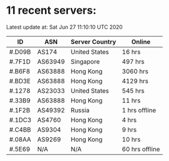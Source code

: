 # 11 recent servers:

Latest update at: Sat Jun 27 11:10:10 UTC 2020

| ID | ASN | Server Country | Online |
| -- | --- | -------------- | ------ |
| #.D09B | AS174 | United States | 16 hrs |
| #.7F1D | AS63949 | Singapore | 497 hrs |
| #.B6F8 | AS63888 | Hong Kong | 3060 hrs |
| #.BD3E | AS63888 | Hong Kong | 4129 hrs |
| #.1278 | AS23033 | United States | 545 hrs |
| #.33B9 | AS63888 | Hong Kong | 11 hrs |
| #.1F2B | AS49392 | Russia | 1 hrs offline |
| #.1DC3 | AS4760 | Hong Kong | 4 hrs |
| #.C4BB | AS9304 | Hong Kong | 9 hrs |
| #.08AA | AS9269 | Hong Kong | 10 hrs |
| #.5E69 | N/A | N/A | 60 hrs offline |

